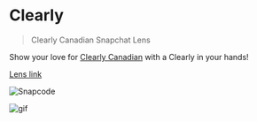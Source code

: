 # Clearly
> Clearly Canadian Snapchat Lens

Show your love for [Clearly Canadian](clearlycanadian.com) with a Clearly in your hands!

[Lens link](https://www.snapchat.com/unlock/?type=SNAPCODE&uuid=705d9164fa17473086b5238b0b45c346&metadata=01)

![Snapcode](https://i.imgur.com/qmL91L2.png)

![gif](https://cdn.kapwing.com/final_602b5d7826e5a700a8293ed0_489741.gif)

